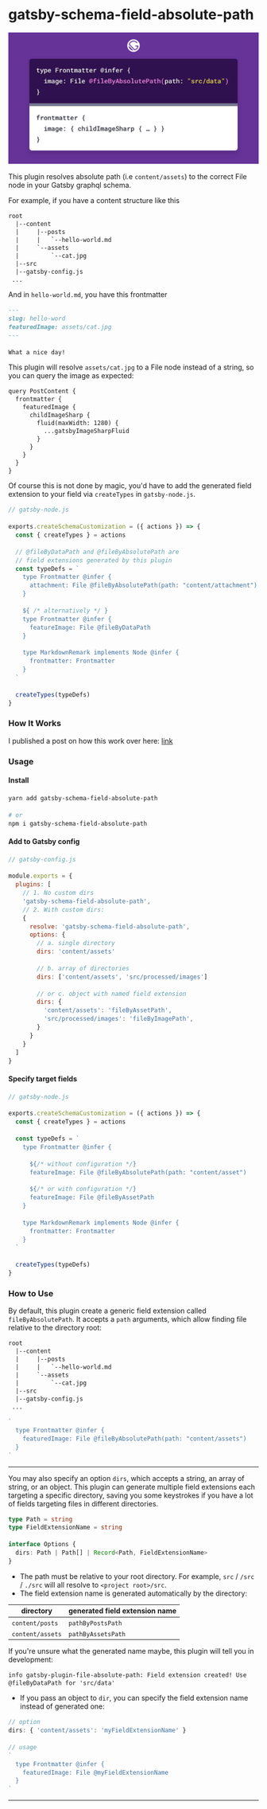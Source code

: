 # gatsby-schema-field-absolute-path

![illustration](./cover.png)

This plugin resolves absolute path (i.e `content/assets`) to the correct File node in your Gatsby graphql schema.

For example, if you have a content structure like this

```
root
  |--content
  |     |--posts
  |     |   `--hello-world.md
  |     `--assets
  |         `--cat.jpg
  |--src
  |--gatsby-config.js
 ...
```

And in `hello-world.md`, you have this frontmatter

```md
---
slug: hello-word
featuredImage: assets/cat.jpg
---

What a nice day!
```

This plugin will resolve `assets/cat.jpg` to a File node instead of a string, so you can query the image as expected:

```gql
query PostContent {
  frontmatter {
    featuredImage {
      childImageSharp {
        fluid(maxWidth: 1280) {
          ...gatsbyImageSharpFluid
        }
      }
    }
  }
}
```

Of course this is not done by magic, you'd have to add the generated field extension to your field via `createTypes` in `gatsby-node.js`.

```js
// gatsby-node.js

exports.createSchemaCustomization = ({ actions }) => {
  const { createTypes } = actions

  // @fileByDataPath and @fileByAbsolutePath are 
  // field extensions generated by this plugin
  const typeDefs = `
    type Frontmatter @infer {
      attachment: File @fileByAbsolutePath(path: "content/attachment")
    }

    ${ /* alternatively */ }    
    type Frontmatter @infer {
      featureImage: File @fileByDataPath
    }

    type MarkdownRemark implements Node @infer {
      frontmatter: Frontmatter
    }
  `

  createTypes(typeDefs)
}
```

### How It Works

I published a post on how this work over here: [link](https://www.byderek.com/post/a-stackoverflow-question--a-use-case-for-gatsbys-field-extension)

### Usage

#### Install
```sh
yarn add gatsby-schema-field-absolute-path

# or
npm i gatsby-schema-field-absolute-path
```

#### Add to Gatsby config

```js
// gatsby-config.js

module.exports = {
  plugins: [
    // 1. No custom dirs
    'gatsby-schema-field-absolute-path',
    // 2. With custom dirs:
    {
      resolve: 'gatsby-schema-field-absolute-path',
      options: {
        // a. single directory
        dirs: 'content/assets'

        // b. array of directories
        dirs: ['content/assets', 'src/processed/images']

        // or c. object with named field extension
        dirs: {
          'content/assets': 'fileByAssetPath',
          'src/processed/images': 'fileByImagePath',
        }
      }
    }
  ]
}

```


#### Specify target fields

```js
// gatsby-node.js

exports.createSchemaCustomization = ({ actions }) => {
  const { createTypes } = actions

  const typeDefs = `
    type Frontmatter @infer {

      ${/* without configuration */}
      featureImage: File @fileByAbsolutePath(path: "content/asset")
      
      ${/* or with configuration */}
      featureImage: File @fileByAssetPath
    }

    type MarkdownRemark implements Node @infer {
      frontmatter: Frontmatter
    }
  `

  createTypes(typeDefs)
}
```

### How to Use

By default, this plugin create a generic field extension called `fileByAbsolutePath`. It accepts a `path` arguments, which allow finding file relative to the directory root:

```
root
  |--content
  |     |--posts
  |     |   `--hello-world.md
  |     `--assets
  |         `--cat.jpg
  |--src
  |--gatsby-config.js
 ...
```

```js
`
  type Frontmatter @infer {
    featuredImage: File @fileByAbsolutePath(path: "content/assets")
  }
`
```

---

You may also specify an option `dirs`, which accepts a string, an array of string, or an object. This plugin can generate multiple field extensions each targeting a specific directory, saving you some keystrokes if you have a lot of fields targeting files in different directories.

```ts
type Path = string
type FieldExtensionName = string

interface Options {
  dirs: Path | Path[] | Record<Path, FieldExtensionName>
}
```

- The path must be relative to your root directory. For example, `src` / `/src` / `./src` will all resolve to `<project root>/src`.
- The field extension name is generated automatically by the directory:

| directory | generated field extension name |
|---|---|
| `content/posts` | `pathByPostsPath` |
| `content/assets` | `pathByAssetsPath` |

If you're unsure what the generated name maybe, this plugin will tell you in development:
```
info gatsby-plugin-file-absolute-path: Field extension created! Use @fileByDataPath for 'src/data'
```

- If you pass an object to `dir`, you can specify the field extension name instead of generated one:

```js
// option
dirs: { 'content/assets': 'myFieldExtensionName' }

// usage
`
  type Frontmatter @infer {
    featuredImage: File @myFieldExtensionName
  }
`
```

---